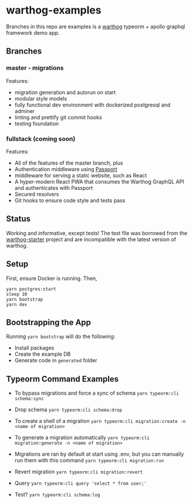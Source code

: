 # warthog-examples

Branches in this repo are examples is a [warthog](https://github.com/goldcaddy77/warthog) typeorm + apollo graphql framework demo app.

## Branches

### master - migrations

Features:
- migration generation and autorun on start
- modular style models
- fully functional dev environment with dockerized postgresql and adminer
- linting and prettify git commit hooks
- testing foundation 

### fullstack (coming soon)

Features:
- All of the features of the master branch, plus
- Authentication middleware using [Passport](https://github.com/jaredhanson/passport)
- middleware for serving a static website, such as React
- A hyper-modern React PWA that consumes the Warthog GraphQL API and authenticates with Passport
- Secured resolvers
- Git hooks to ensure code style and tests pass

## Status

Working and informative, except tests! The test file was borrowed from the [warthog-starter](https://github.com/goldcaddy77/warthog-starter/blob/master/test/user.integration.test.ts) project and are incompatible with the latest version of warthog.

## Setup

First, ensure Docker is running. Then,

```
yarn postgres:start
sleep 10
yarn bootstrap
yarn dev
```


## Bootstrapping the App

Running `yarn bootstrap` will do the following:

- Install packages
- Create the example DB
- Generate code in `generated` folder


## Typeorm Command Examples

- To bypass migrations and force a sync of schema
`yarn typeorm:cli schema:sync`

- Drop schema
`yarn typeorm:cli schema:drop`

- To create a shell of a migration
`yarn typeorm:cli migration:create -n <name of migration>`

- To generate a migration automatically
`yarn typeorm:cli migration:generate -n <name of migration>`

- Migrations are ran by default at start using .env, but you can manually run them with this command
`yarn typeorm:cli migration:run`

- Revert migration
`yarn typeorm:cli migration:revert`

- Query
`yarn typeorm:cli query 'select * from user;'`

- Test?
`yarn typeorm:cli schema:log`

